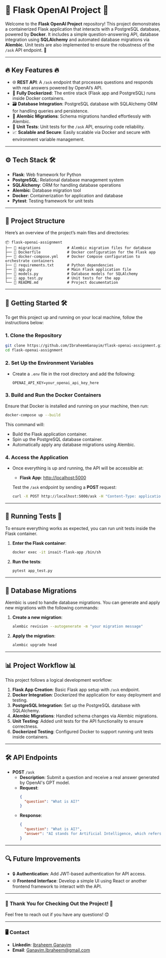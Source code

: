 # 🎯 **Flask OpenAI Project** 🚀

Welcome to the **Flask OpenAI Project** repository! This project demonstrates a containerized Flask application that interacts with a PostgreSQL database, powered by **Docker**. It includes a simple question-answering API, database integration using **SQLAlchemy** and automated database migrations via **Alembic**. Unit tests are also implemented to ensure the robustness of the `/ask` API endpoint. 💪

---

## 🔥 **Key Features** 🔥
- 🌐 **REST API**: A `/ask` endpoint that processes questions and responds with real answers powered by OpenAI’s API.
- 🐳 **Fully Dockerized**: The entire stack (Flask app and PostgreSQL) runs inside Docker containers.
- 🗃️ **Database Integration**: PostgreSQL database with SQLAlchemy ORM for handling queries and persistence.
- 🚀 **Alembic Migrations**: Schema migrations handled effortlessly with Alembic.
- 🧪 **Unit Tests**: Unit tests for the `/ask` API, ensuring code reliability.
- 📈 **Scalable and Secure**: Easily scalable via Docker and secure with environment variable management.

---

## ⚙️ **Tech Stack** 🛠️
- **Flask**: Web framework for Python
- **PostgreSQL**: Relational database management system
- **SQLAlchemy**: ORM for handling database operations
- **Alembic**: Database migration tool
- **Docker**: Containerization for application and database
- **Pytest**: Testing framework for unit tests

---

## 📂 **Project Structure**
Here’s an overview of the project’s main files and directories:

```plaintext
📦 flask-openai-assignment
├── 📂 migrations            # Alembic migration files for database
├── 📄 Dockerfile            # Docker configuration for the Flask app
├── 📄 docker-compose.yml    # Docker Compose configuration to orchestrate containers
├── 📄 requirements.txt      # Python dependencies
├── 📄 app.py                # Main Flask application file
├── 📄 models.py             # Database models for SQLAlchemy
├── 📄 app_test.py           # Unit tests for the app
└── 📄 README.md             # Project documentation
```

---

## 🚀 **Getting Started** 🛠️

To get this project up and running on your local machine, follow the instructions below:

### **1. Clone the Repository**
```bash
git clone https://github.com/IbraheemGanayim/flask-openai-assignment.git
cd flask-openai-assignment
```

### **2. Set Up the Environment Variables**
- Create a `.env` file in the root directory and add the following:
  ```plaintext
  OPENAI_API_KEY=your_openai_api_key_here
  ```

### **3. Build and Run the Docker Containers**
Ensure that Docker is installed and running on your machine, then run:
```bash
docker-compose up --build
```
This command will:
- Build the Flask application container.
- Spin up the PostgreSQL database container.
- Automatically apply any database migrations using Alembic.

### **4. Access the Application**
- Once everything is up and running, the API will be accessible at:
  - **Flask App**: [http://localhost:5000](http://localhost:5000)
  
  Test the `/ask` endpoint by sending a **POST** request:
  ```bash
  curl -X POST http://localhost:5000/ask -H "Content-Type: application/json" -d '{"question": "What is AI?"}'
  ```

---

## 🧪 **Running Tests** 🧪

To ensure everything works as expected, you can run unit tests inside the Flask container.

1. **Enter the Flask container**:
   ```bash
   docker exec -it insait-flask-app /bin/sh
   ```

2. **Run the tests**:
   ```bash
   pytest app_test.py
   ```

---

## 🔄 **Database Migrations**

Alembic is used to handle database migrations. You can generate and apply new migrations with the following commands:

1. **Create a new migration**:
   ```bash
   alembic revision --autogenerate -m "your migration message"
   ```

2. **Apply the migration**:
   ```bash
   alembic upgrade head
   ```

---

## 📊 **Project Workflow** 📊

This project follows a logical development workflow:
1. **Flask App Creation**: Basic Flask app setup with `/ask` endpoint.
2. **Docker Integration**: Dockerized the application for easy deployment and testing.
3. **PostgreSQL Integration**: Set up the PostgreSQL database with SQLAlchemy.
4. **Alembic Migrations**: Handled schema changes via Alembic migrations.
5. **Unit Testing**: Added unit tests for the API functionality to ensure correctness.
6. **Dockerized Testing**: Configured Docker to support running unit tests inside containers.

---

## 🛠️ **API Endpoints**

- **POST** `/ask`
  - **Description**: Submit a question and receive a real answer generated by OpenAI's GPT model.
  - **Request**:
    ```json
    {
      "question": "What is AI?"
    }
    ```
  - **Response**:
    ```json
    {
      "question": "What is AI?",
      "answer": "AI stands for Artificial Intelligence, which refers to..."
    }
    ```

---

## 🔍 **Future Improvements**
- 🔒 **Authentication**: Add JWT-based authentication for API access.
- 🌐 **Frontend Interface**: Develop a simple UI using React or another frontend framework to interact with the API.

---

### 🎉 **Thank You for Checking Out the Project!** 🎉
Feel free to reach out if you have any questions! 😊

---

### 🖥️ **Contact**
- **Linkedin**: [Ibraheem Ganayim](https://www.linkedin.com/in/ibraheemganayim/)
- **Email**: Ganayim.Ibraheem@gmail.com
